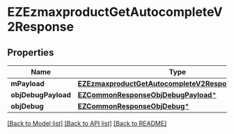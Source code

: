 # EZEzmaxproductGetAutocompleteV2Response

## Properties
Name | Type | Description | Notes
------------ | ------------- | ------------- | -------------
**mPayload** | [**EZEzmaxproductGetAutocompleteV2ResponseMPayload***](EZEzmaxproductGetAutocompleteV2ResponseMPayload.md) |  | 
**objDebugPayload** | [**EZCommonResponseObjDebugPayload***](EZCommonResponseObjDebugPayload.md) |  | [optional] 
**objDebug** | [**EZCommonResponseObjDebug***](EZCommonResponseObjDebug.md) |  | [optional] 

[[Back to Model list]](../README.md#documentation-for-models) [[Back to API list]](../README.md#documentation-for-api-endpoints) [[Back to README]](../README.md)



